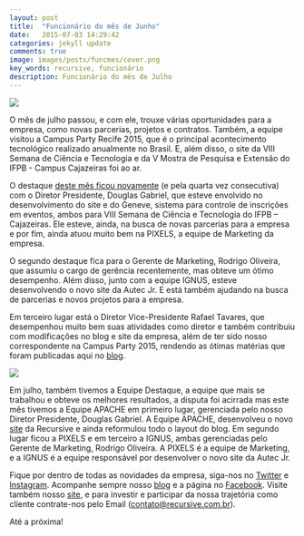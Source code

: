 ```yaml
---
layout: post
title:  "Funcionário do mês de Junho"
date:   2015-07-03 14:29:42
categories: jekyll update
comments: true
image: images/posts/funcmes/cover.png
key_words: recursive, funcionário
description: Funcionário do mês de Julho
---
```


<img src="{{ site.absolute_url }}/images/posts/funcmes/funcmesjulho.png">

O mês de julho passou, e com ele, trouxe várias oportunidades para a empresa, como novas parcerias, projetos e contratos. Também, a equipe visitou a Campus Party Recife 2015, que é o principal acontecimento tecnológico realizado anualmente no Brasil. E, além disso, o site da VIII Semana de Ciência e Tecnologia e da V Mostra de Pesquisa e Extensão do IFPB - Campus Cajazeiras foi ao ar.

O destaque [deste mês ficou novamente][funcmesjunho]  (e pela quarta vez consecutiva) com o Diretor Presidente, Douglas Gabriel, que esteve envolvido no desenvolvimento do site e do Geneve, sistema para controle de inscrições em eventos, ambos para VIII Semana de Ciência e Tecnologia do IFPB – Cajazeiras. Ele esteve, ainda, na busca de novas parcerias para a empresa e por fim, ainda atuou muito bem na PIXELS, a equipe de Marketing da empresa.

O segundo destaque fica para o Gerente de Marketing, Rodrigo Oliveira, que assumiu o cargo de gerência recentemente, mas obteve um ótimo desempenho. Além disso, junto com a equipe IGNUS, esteve desenvolvendo o novo site da Autec Jr. E está também ajudando na busca de parcerias e novos projetos para a empresa.

Em terceiro lugar está o Diretor Vice-Presidente Rafael Tavares, que desempenhou muito bem suas atividades como diretor e também contribuiu com modificações no blog e site da empresa, além de ter sido nosso correspondente na Campus Party 2015, rendendo as ótimas matérias que foram publicadas aqui no [blog][blog].  

<img src="{{ site.absolute_url }}/images/posts/funcmes/equipejulho.png">

Em julho, também tivemos a Equipe Destaque, a equipe que mais se trabalhou e obteve os melhores resultados, a disputa foi acirrada mas este mês tivemos a Equipe APACHE em primeiro lugar, gerenciada pelo nosso Diretor Presidente, Douglas Gabriel. A Equipe APACHE, desenvolveu o novo [site][site] da Recursive e ainda reformulou todo o layout do blog. Em segundo lugar ficou a PIXELS e em terceiro a IGNUS, ambas gerenciadas pelo Gerente de Marketing, Rodrigo Oliveira. A PIXELS é a equipe de Marketing, e a IGNUS é a equipe responsável por desenvolver o novo site da Autec Jr.

Fique por dentro de todas as novidades da empresa, siga-nos no [Twitter][twitter] e [Instagram][insta]. Acompanhe sempre nosso [blog][blog] e a página no [Facebook][page]. Visite também nosso [site][site], e para investir e participar da nossa trajetória como cliente contrate-nos pelo Email (contato@recursive.com.br).

Até a próxima!

[twitter]:https://twitter.com/recursivejr
[insta]:https://instagram.com/recursive_jr
[site]:https://recursive.com.br
[blog]:https://recursive.com.br/blog
[page]:https://www.facebook.com/recursivejunior
[cparty]:http://recursivejr.github.io/jekyll/update/2015/05/11/Equipe-Recursive-no-Androidos.html
[funcmesjunho]:http://recursive.com.br/jekyll/update/2015/07/03/Funcionario-do-mes-de-junho.html
